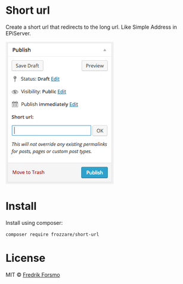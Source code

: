Short url
==============

Create a short url that redirects to the long url. Like Simple Address in EPiServer.

![](screenshot.png)

# Install

Install using composer:

```
composer require frozzare/short-url
```

# License

MIT © [Fredrik Forsmo](https://github.com/frozzare)
